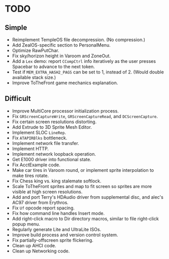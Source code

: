 # TODO

## Simple
* Reimplement TempleOS file decompression. (No compression.)
* Add ZealOS-specific section to PersonalMenu.
* Optimize RawPutChar.
* Fix sky/horizon height in Varoom and ZoneOut.
* Add a `Lex` demo: report `CCompCtrl` info iteratively as the user presses Spacebar to advance to the next token.
* Test if `MEM_EXTRA_HASH2_PAGS` can be set to 1, instead of 2. (Would double available stack size.)
* Improve ToTheFront game mechanics explanation.

## Difficult
* Improve MultiCore processor initialization process.
* Fix `GRScreenCaptureWrite`, `GRScreenCaptureRead`, and `DCScreenCapture`.
* Fix certain screen resolutions distorting.
* Add Extrude to 3D Sprite Mesh Editor.
* Implement SLOC `LineRep`.
* Fix `ATAPIRBlks` bottleneck.
* Implement network file transfer.
* Implement HTTP.
* Implement network loopback operation.
* Get E1000 driver into functional state.
* Fix AcctExample code.
* Make car tires in Varoom round, or implement sprite interpolation to make tires rotate.
* Fix Chess king vs. king stalemate softlock.
* Scale ToTheFront sprites and map to fit screen so sprites are more visible at high screen resolutions.
* Add and port Terry's HDAudio driver from supplemental disc, and alec's AC97 driver from Erythros.
* Fix `Uf` opcode report spacing.
* Fix how command line handles Insert mode.
* Add right-click macro to Dir directory macros, similar to file right-click popup menu.
* Regularly generate Lite and UltraLite ISOs.
* Improve build process and version control system.
* Fix partially-offscreen sprite flickering.
* Clean up AHCI code.
* Clean up Networking code.